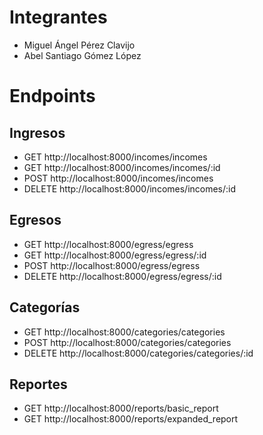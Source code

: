 # Integrantes
- Miguel Ángel Pérez Clavijo
- Abel Santiago Gómez López

# Endpoints 
## Ingresos
- GET	    http://localhost:8000/incomes/incomes
- GET	    http://localhost:8000/incomes/incomes/:id
- POST      http://localhost:8000/incomes/incomes
- DELETE    http://localhost:8000/incomes/incomes/:id

## Egresos
- GET	    http://localhost:8000/egress/egress
- GET	    http://localhost:8000/egress/egress/:id
- POST      http://localhost:8000/egress/egress
- DELETE    http://localhost:8000/egress/egress/:id

## Categorías
- GET	    http://localhost:8000/categories/categories
- POST      http://localhost:8000/categories/categories
- DELETE    http://localhost:8000/categories/categories/:id

##  Reportes
- GET	    http://localhost:8000/reports/basic_report
- GET	    http://localhost:8000/reports/expanded_report